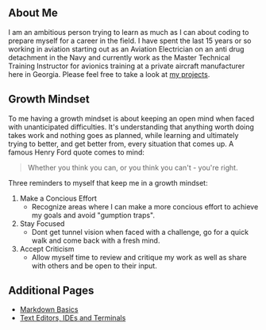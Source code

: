 
## About Me 

I am an ambitious person trying to learn as much as I can about coding to prepare myself for a career in the field. I have spent the last 15 years or so working in aviation starting out as an Aviation Electrician on an anti drug detachment in the Navy and currently work as the Master Technical Training Instructor for avionics training at a private aircraft manufacturer here in Georgia. Please feel free to take a look at [my projects](https://github.com/DustinHall?tab=projects).
## Growth Mindset 

To me having a growth mindset is about keeping an open mind when faced with unanticipated difficulties. It's understanding that anything worth doing takes work and nothing goes as planned, while learning and ultimately trying to better, and get better from, every situation that comes up. A famous Henry Ford quote comes to mind:
> Whether you think you can, or you think you can't - you're right. 

Three reminders to myself that keep me in a growth mindset:
 1. Make a Concious Effort
    - Recognize areas where I can make a more concious effort to achieve my goals and avoid "gumption traps".   
 2. Stay Focused
    - Dont get tunnel vision when faced with a challenge, go for a quick walk and come back with a fresh mind.  
 3. Accept Criticism 
    - Allow myself time to review and critique my work as well as share with others and be open to their input. 

## Additional Pages 
* [Markdown Basics](https://dustinhall.github.io/reading-notes/markdown)
* [Text Editors, IDEs and Terminals](https://dustinhall.github.io/reading-notes/text-editor)
